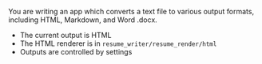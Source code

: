 You are writing an app which converts a text file to various output formats, including HTML, Markdown, and Word .docx.
* The current output is HTML
* The HTML renderer is in `resume_writer/resume_render/html`
* Outputs are controlled by settings